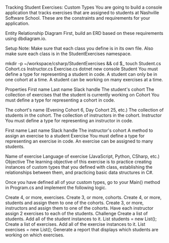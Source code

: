 Tracking Student Exercises: Custom Types
You are going to build a console application that tracks exercises that are assigned to students at Nashville Software School. These are the constraints and requirements for your application.

Entity Relationship Diagram
First, build an ERD based on these requirements using dbdiagram.io.

Setup
Note: Make sure that each class you define is in its own file. Also make sure each class is in the StudentExercises namespace.

mkdir -p ~/workspace/csharp/StudentExercises && cd $_
touch Student.cs Cohort.cs Instructor.cs Exercise.cs
dotnet new console
Student
You must define a type for representing a student in code. A student can only be in one cohort at a time. A student can be working on many exercises at a time.

Properties
First name
Last name
Slack handle
The student's cohort
The collection of exercises that the student is currently working on
Cohort
You must define a type for representing a cohort in code.

The cohort's name (Evening Cohort 6, Day Cohort 25, etc.)
The collection of students in the cohort.
The collection of instructors in the cohort.
Instructor
You must define a type for representing an instructor in code.

First name
Last name
Slack handle
The instructor's cohort
A method to assign an exercise to a student
Exercise
You must define a type for representing an exercise in code. An exercise can be assigned to many students.

Name of exercise
Language of exercise (JavaScript, Python, CSharp, etc.)
Objective
The learning objective of this exercise is to practice creating instances of custom types that you defined with class, establishing the relationships between them, and practicing basic data structures in C#.

Once you have defined all of your custom types, go to your Main() method in Program.cs and implement the following logic.

Create 4, or more, exercises.
Create 3, or more, cohorts.
Create 4, or more, students and assign them to one of the cohorts.
Create 3, or more, instructors and assign them to one of the cohorts.
Have each instructor assign 2 exercises to each of the students.
Challenge
Create a list of students. Add all of the student instances to it.
List<Student> students = new List<Student>();
Create a list of exercises. Add all of the exercise instances to it.
List<Exercise> exercises = new List<Exercise>();
Generate a report that displays which students are working on which exercises.